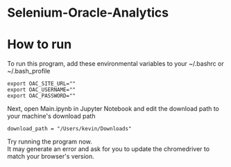 # Selenium-Oracle-Analytics

# How to run

To run this program, add these environmental variables to your ~/.bashrc or ~/.bash_profile
```
export OAC_SITE_URL=""
export OAC_USERNAME=""
export OAC_PASSWORD=""
```


Next, open Main.ipynb in Jupyter Notebook and edit the download path to your machine's download path
```
download_path = "/Users/kevin/Downloads"
```

Try running the program now.  
It may generate an error and ask for you to update the chromedriver to match your browser's version.

